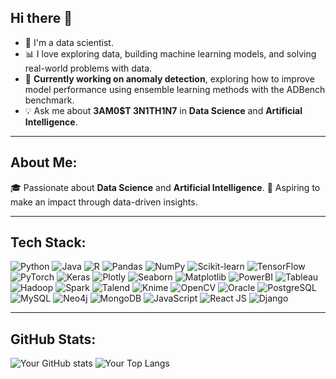 ## Hi there 👋

- 🌟 I'm a data scientist.
- 📊 I love exploring data, building machine learning models, and solving real-world problems with data.
- 🌱 **Currently working on anomaly detection**, exploring how to improve model performance using ensemble learning methods with the ADBench benchmark.  
- 💡 Ask me about **3AM0$T 3N1TH1N7** in **Data Science** and **Artificial Intelligence**.
---

## About Me:
🎓 Passionate about **Data Science** and **Artificial Intelligence**.
🚀 Aspiring to make an impact through data-driven insights.

---

## Tech Stack:

![Python](https://img.shields.io/badge/-Python-3776AB?logo=python&logoColor=white&style=flat-square)
![Java](https://img.shields.io/badge/-Java-007396?logo=java&logoColor=white&style=flat-square)
![R](https://img.shields.io/badge/-R-276DC3?logo=r&logoColor=white&style=flat-square)
![Pandas](https://img.shields.io/badge/-Pandas-150458?logo=pandas&logoColor=white&style=flat-square)
![NumPy](https://img.shields.io/badge/-NumPy-013243?logo=numpy&logoColor=white&style=flat-square)
![Scikit-learn](https://img.shields.io/badge/-Scikit--learn-F7931E?logo=scikit-learn&logoColor=white&style=flat-square)
![TensorFlow](https://img.shields.io/badge/-TensorFlow-FF6F00?logo=tensorflow&logoColor=white&style=flat-square)
![PyTorch](https://img.shields.io/badge/-PyTorch-EE4C2C?logo=pytorch&logoColor=white&style=flat-square)
![Keras](https://img.shields.io/badge/-Keras-D00000?logo=keras&logoColor=white&style=flat-square)
![Plotly](https://img.shields.io/badge/-Plotly-3E8BE7?logo=plotly&logoColor=white&style=flat-square)
![Seaborn](https://img.shields.io/badge/-Seaborn-1F77B4?logo=seaborn&logoColor=white&style=flat-square)
![Matplotlib](https://img.shields.io/badge/-Matplotlib-11557C?logo=matplotlib&logoColor=white&style=flat-square)
![PowerBI](https://img.shields.io/badge/-PowerBI-F2C811?logo=powerbi&logoColor=black&style=flat-square)
![Tableau](https://img.shields.io/badge/-Tableau-E97627?logo=tableau&logoColor=white&style=flat-square)
![Hadoop](https://img.shields.io/badge/-Hadoop-66CCFF?logo=apachehadoop&logoColor=white&style=flat-square)
![Spark](https://img.shields.io/badge/-Spark-E25A1C?logo=apache-spark&logoColor=white&style=flat-square)
![Talend](https://img.shields.io/badge/-Talend-2F81B0?logo=talend&logoColor=white&style=flat-square)
![Knime](https://img.shields.io/badge/-Knime-1F2B2F?logo=knime&logoColor=white&style=flat-square)
![OpenCV](https://img.shields.io/badge/-OpenCV-5C3C6D?logo=opencv&logoColor=white&style=flat-square)
![Oracle](https://img.shields.io/badge/-Oracle-F80000?logo=oracle&logoColor=white&style=flat-square)
![PostgreSQL](https://img.shields.io/badge/-PostgreSQL-336791?logo=postgresql&logoColor=white&style=flat-square)
![MySQL](https://img.shields.io/badge/-MySQL-4479A1?logo=mysql&logoColor=white&style=flat-square)
![Neo4j](https://img.shields.io/badge/-Neo4j-0085B7?logo=neo4j&logoColor=white&style=flat-square)
![MongoDB](https://img.shields.io/badge/-MongoDB-47A248?logo=mongodb&logoColor=white&style=flat-square)
![JavaScript](https://img.shields.io/badge/-JavaScript-F7DF1E?logo=javascript&logoColor=white&style=flat-square)
![React JS](https://img.shields.io/badge/-React%20JS-61DAFB?logo=react&logoColor=white&style=flat-square)
![Django](https://img.shields.io/badge/-Django-092E20?logo=django&logoColor=white&style=flat-square)

---

## GitHub Stats:

![Your GitHub stats](https://github-readme-stats.vercel.app/api?username="ThiernoAmadouDIALLO"&show_icons=true&hide_border=true&theme=radical)
![Your Top Langs](https://github-readme-stats.vercel.app/api/top-langs/?username=YourUsername&layout=compact&theme=radical&hide_border=true)

<!--
<div align="center">
  
  ![Your GitHub Stats](https://github-readme-stats.vercel.app/api?username=YourUsername&show_icons=true&count_private=true&hide_border=true&theme=radical)
  
  ![GitHub Streak](https://streak-stats.demolab.com/?user=YourUsername&theme=radical&hide_border=true)
  
  ![Most Used Languages](https://github-readme-stats.vercel.app/api/top-langs/?username=YourUsername&layout=compact&theme=radical&hide_border=true)

</div>

-->

<!--
**DialloAhmad/DialloAhmad** is a ✨ _special_ ✨ repository because its `README.md` (this file) appears on your GitHub profile.

Here are some ideas to get you started:

- 🔭 I’m currently working on ...
- 🌱 I’m currently learning ...
- 👯 I’m looking to collaborate on ...
- 🤔 I’m looking for help with ...
- 💬 Ask me about ...
- 📫 How to reach me: ...
- 😄 Pronouns: ...
- ⚡ Fun fact: ...
-->
